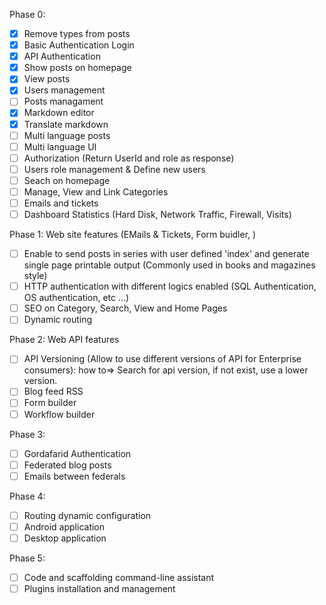 Phase 0:

- [X] Remove types from posts
- [X] Basic Authentication Login
- [X] API Authentication
- [X] Show posts on homepage
- [X] View posts
- [X] Users management
- [ ] Posts managament
- [X] Markdown editor
- [X] Translate markdown
- [ ] Multi language posts
- [ ] Multi language UI
- [ ] Authorization (Return UserId and role as response)
- [ ] Users role management & Define new users
- [ ] Seach on homepage
- [ ] Manage, View and Link Categories
- [ ] Emails and tickets
- [ ] Dashboard Statistics (Hard Disk, Network Traffic, Firewall, Visits)

Phase 1: Web site features (EMails & Tickets, Form buidler, )

- [ ] Enable to send posts in series with user defined 'index' and generate single page printable output (Commonly used in books and magazines style)
- [ ] HTTP authentication with different logics enabled (SQL Authentication, OS authentication, etc ...)
- [ ] SEO on Category, Search, View and Home Pages
- [ ] Dynamic routing

Phase 2: Web API features

- [ ] API Versioning (Allow to use different versions of API for Enterprise consumers): how to=> Search for api version, if not exist, use a lower version.
- [ ] Blog feed RSS
- [ ] Form builder
- [ ] Workflow builder

Phase 3:

- [ ] Gordafarid Authentication
- [ ] Federated blog posts
- [ ] Emails between federals

Phase 4:

- [ ] Routing dynamic configuration
- [ ] Android application
- [ ] Desktop application

Phase 5:

- [ ] Code and scaffolding command-line assistant
- [ ] Plugins installation and management